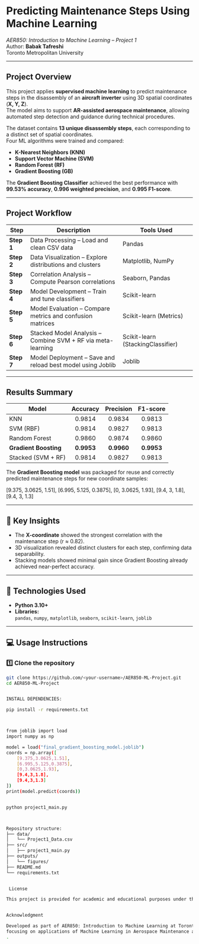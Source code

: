 #  Predicting Maintenance Steps Using Machine Learning  
*AER850: Introduction to Machine Learning – Project 1*  
Author: **Babak Tafreshi**  
Toronto Metropolitan University  

---

##  Project Overview  
This project applies **supervised machine learning** to predict maintenance steps in the disassembly of an **aircraft inverter** using 3D spatial coordinates (**X, Y, Z**).  
The model aims to support **AR-assisted aerospace maintenance**, allowing automated step detection and guidance during technical procedures.  

The dataset contains **13 unique disassembly steps**, each corresponding to a distinct set of spatial coordinates.  
Four ML algorithms were trained and compared:  
- **K-Nearest Neighbors (KNN)**  
- **Support Vector Machine (SVM)**  
- **Random Forest (RF)**  
- **Gradient Boosting (GB)**  

The **Gradient Boosting Classifier** achieved the best performance with **99.53% accuracy**, **0.996 weighted precision**, and **0.995 F1-score**.

---

##  Project Workflow  

| Step | Description | Tools Used |
|------|--------------|-------------|
| **Step 1** | Data Processing – Load and clean CSV data | Pandas |
| **Step 2** | Data Visualization – Explore distributions and clusters | Matplotlib, NumPy |
| **Step 3** | Correlation Analysis – Compute Pearson correlations | Seaborn, Pandas |
| **Step 4** | Model Development – Train and tune classifiers | Scikit-learn |
| **Step 5** | Model Evaluation – Compare metrics and confusion matrices | Scikit-learn (Metrics) |
| **Step 6** | Stacked Model Analysis – Combine SVM + RF via meta-learning | Scikit-learn (StackingClassifier) |
| **Step 7** | Model Deployment – Save and reload best model using Joblib | Joblib |

---

## Results Summary  

| Model | Accuracy | Precision | F1-score |
|--------|:---------:|:-----------:|:----------:|
| KNN | 0.9814 | 0.9834 | 0.9813 |
| SVM (RBF) | 0.9814 | 0.9827 | 0.9813 |
| Random Forest | 0.9860 | 0.9874 | 0.9860 |
| **Gradient Boosting** | **0.9953** | **0.9960** | **0.9953** |
| Stacked (SVM + RF) | 0.9814 | 0.9827 | 0.9813 |

The **Gradient Boosting model** was packaged for reuse and correctly predicted maintenance steps for new coordinate samples:

[9.375, 3.0625, 1.51], [6.995, 5.125, 0.3875], [0, 3.0625, 1.93], [9.4, 3, 1.8], [9.4, 3, 1.3]


---

## 🧠 Key Insights  
- The **X-coordinate** showed the strongest correlation with the maintenance step (r ≈ 0.82).  
- 3D visualization revealed distinct clusters for each step, confirming data separability.  
- Stacking models showed minimal gain since Gradient Boosting already achieved near-perfect accuracy.  

---

## 🧩 Technologies Used  
- **Python 3.10+**  
- **Libraries:**  
  `pandas`, `numpy`, `matplotlib`, `seaborn`, `scikit-learn`, `joblib`

---

## 💻 Usage Instructions  

### 1️⃣ Clone the repository  
```bash
git clone https://github.com/<your-username>/AER850-ML-Project.git
cd AER850-ML-Project


INSTALL DEPENDENCIES:

pip install -r requirements.txt



from joblib import load
import numpy as np

model = load("final_gradient_boosting_model.joblib")
coords = np.array([
    [9.375,3.0625,1.51],
    [6.995,5.125,0.3875],
    [0,3.0625,1.93],
    [9.4,3,1.8],
    [9.4,3,1.3]
])
print(model.predict(coords))


python project1_main.py



Repository structure:
├── data/
│   └── Project1_Data.csv
├── src/
│   ├── project1_main.py
├── outputs/
│   └── figures/
├── README.md
└── requirements.txt


 License

This project is provided for academic and educational purposes under the MIT License


Acknowledgment

Developed as part of AER850: Introduction to Machine Learning at Toronto Metropolitan University (TMU),
focusing on applications of Machine Learning in Aerospace Maintenance and AR-based Predictive Systems.
.

